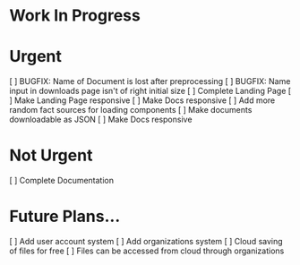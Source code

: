 # Work In Progress

# Urgent

[ ] BUGFIX: Name of Document is lost after preprocessing
[ ] BUGFIX: Name input in downloads page isn't of right initial size
[ ] Complete Landing Page
[ ] Make Landing Page responsive
[ ] Make Docs responsive
[ ] Add more random fact sources for loading components
[ ] Make documents downloadable as JSON
[ ] Make Docs responsive

# Not Urgent

[ ] Complete Documentation

# Future Plans...

[ ] Add user account system
[ ] Add organizations system
[ ] Cloud saving of files for free
[ ] Files can be accessed from cloud through organizations
